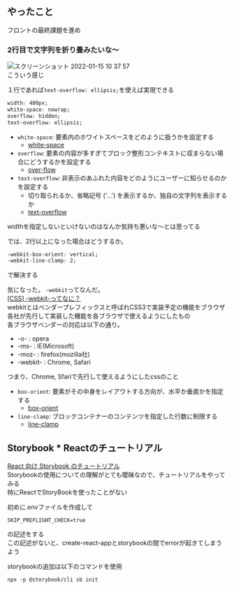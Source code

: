## やったこと
フロントの最終課題を進め

### 2行目で文字列を折り畳みたいな〜
![スクリーンショット 2022-01-15 10 37 57](https://user-images.githubusercontent.com/78260526/149604008-bd96f41b-5a1d-4b2d-b72c-288e5f2aff0b.png)  
こういう感じ  

１行であれば`text-overflow: ellipsis;`を使えば実現できる  
```css
width: 400px;
white-space: nowrap;
overflow: hidden;
text-overflow: ellipsis;
```
- `white-space`: 要素内のホワイトスペースをどのように扱うかを設定する
  - [white-space](https://developer.mozilla.org/ja/docs/Web/CSS/white-space)
- `overflow`: 要素の内容が多すぎてブロック整形コンテキストに収まらない場合にどうするかを設定する
  - [over-flow](https://developer.mozilla.org/ja/docs/Web/CSS/overflow)
- `text-overflow`: 非表示のあふれた内容をどのようにユーザーに知らせるのかを設定する
  - 切り取られるか、省略記号 ('…') を表示するか、独自の文字列を表示するか
  - [text-overflow](https://developer.mozilla.org/ja/docs/Web/CSS/text-overflow)

widthを指定しないといけないのはなんか気持ち悪いな〜とは思ってる  

では、2行以上になった場合はどうするか。  
```css
-webkit-box-orient: vertical;
-webkit-line-clamp: 2;
```
で解決する  

気になった。 `-webkit`ってなんだ。  
[[CSS] -webkit-ってなに？](https://code-schools.com/css-webkit/)  
webkitとはベンダープレフィックスと呼ばれCSS3で実装予定の機能をブラウザ各社が先行して実装した機能を各ブラウザで使えるようにしたもの  
各ブラウザベンダーの対応は以下の通り。  

- -o- : opera
- -ms- : IE(Microsoft)
- -moz- : firefox(mozilla社)
- -webkit- : Chrome, Safari

つまり、Chrome, Sfariで先行して使えるようにしたcssのこと

- `box-orient`: 要素がその中身をレイアウトする方向が、水平か垂直かを指定する
  - [box-orient](https://developer.mozilla.org/ja/docs/Web/CSS/box-orient)
- `line-clamp`: ブロックコンテナーのコンテンツを指定した行数に制限する
  - [line-clamp](https://developer.mozilla.org/ja/docs/Web/CSS/-webkit-line-clamp)


## Storybook * Reactのチュートリアル
[React 向け Storybook のチュートリアル](https://storybook.js.org/tutorials/intro-to-storybook/react/ja/get-started/)  
Storybookの使用についての理解がとても曖昧なので、チュートリアルをやってみる  
特にReactでStoryBookを使ったことがない  

初めに.envファイルを作成して
```
SKIP_PREFLIGHT_CHECK=true
```

の記述をする  
この記述がないと、create-react-appとstorybookの間でerrorが起きてしまうよう  

storybookの追加は以下のコマンドを使用  
```
npx -p @storybook/cli sb init
```

